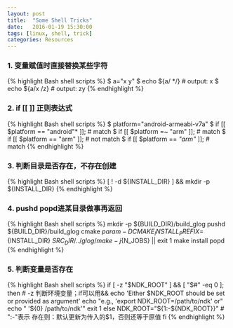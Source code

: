 ```yaml
---
layout: post
title:  "Some Shell Tricks"
date:   2016-01-19 15:30:00
tags: [linux, shell, trick]
categories: Resources
---
```


### 1. 变量赋值时直接替换某些字符
{% highlight Bash shell scripts %}
$ a="x y"
$ echo ${a/ */}  # output: x
$ echo ${a/x /z} # output: zy
{% endhighlight %}

### 2. if [[ ]] 正则表达式
{% highlight Bash shell scripts %}
$ platform="android-armeabi-v7a"
$ if [[ $platform == "android"* ]];  # match
$ if [[ $platform =~ "arm" ]];  # match
$ if [[ $platform == "arm" ]];  # not match
$ if [[ $platform == *"arm"* ]];  # match
{% endhighlight %}

### 3. 判断目录是否存在，不存在创建
{% highlight Bash shell scripts %}
[ ! -d ${INSTALL_DIR} ] && mkdir -p ${INSTALL_DIR}
{% endhighlight %}

### 4. pushd popd进某目录做事再返回
{% highlight Bash shell scripts %}
mkdir -p ${BUILD_DIR}/build_glog
pushd ${BUILD_DIR}/build_glog
cmake $param -DCMAKE_INSTALL_PREFIX=${INSTALL_DIR} ${SRC_DIR}/../glog/
make -j${N_JOBS} || exit 1
make install
popd
{% endhighlight %}

### 5. 判断变量是否存在
{% highlight Bash shell scripts %}
if [ -z "$NDK_ROOT" ] && [ "$#" -eq 0 ]; then  # -z 判断环境变量；if可以用&&
    echo 'Either $NDK_ROOT should be set or provided as argument'
    echo "e.g., 'export NDK_ROOT=/path/to/ndk' or"
    echo "      '${0} /path/to/ndk'"
    exit 1
else
    NDK_ROOT="${1:-${NDK_ROOT}}"  # ":-"表示 存在则：默认更新为传入的$1，否则还等于原值
fi
{% endhighlight %}